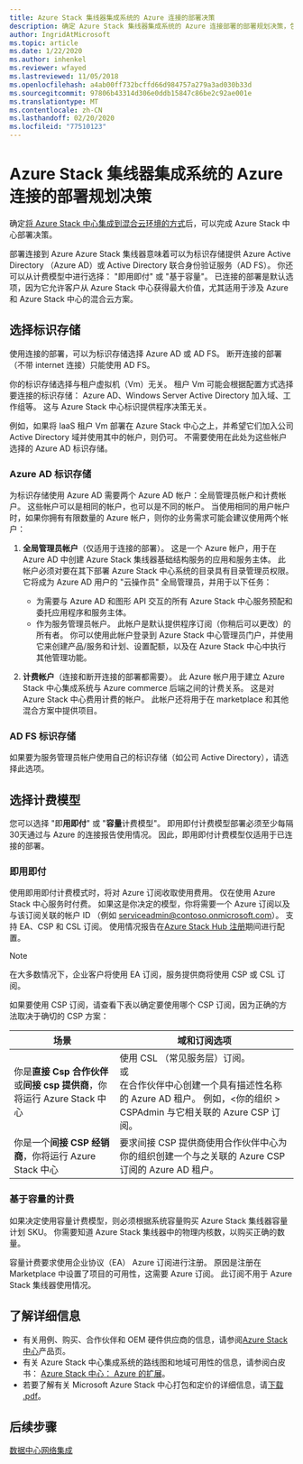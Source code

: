 ```yaml
---
title: Azure Stack 集线器集成系统的 Azure 连接的部署决策
description: 确定 Azure Stack 集线器集成系统的 Azure 连接部署的部署规划决策，包括计费和标识。
author: IngridAtMicrosoft
ms.topic: article
ms.date: 1/22/2020
ms.author: inhenkel
ms.reviewer: wfayed
ms.lastreviewed: 11/05/2018
ms.openlocfilehash: a4ab00ff732bcffd66d984757a279a3ad030b33d
ms.sourcegitcommit: 97806b43314d306e0ddb15847c86be2c92ae001e
ms.translationtype: MT
ms.contentlocale: zh-CN
ms.lasthandoff: 02/20/2020
ms.locfileid: "77510123"
---
```

# <a name="azure-connected-deployment-planning-decisions-for-azure-stack-hub-integrated-systems"></a>Azure Stack 集线器集成系统的 Azure 连接的部署规划决策
确定[将 Azure Stack 中心集成到混合云环境的方式](azure-stack-connection-models.md)后，可以完成 Azure Stack 中心部署决策。

部署连接到 Azure Azure Stack 集线器意味着可以为标识存储提供 Azure Active Directory （Azure AD）或 Active Directory 联合身份验证服务（AD FS）。 你还可以从计费模型中进行选择： "即用即付" 或 "基于容量"。 已连接的部署是默认选项，因为它允许客户从 Azure Stack 中心获得最大价值，尤其适用于涉及 Azure 和 Azure Stack 中心的混合云方案。

## <a name="choose-an-identity-store"></a>选择标识存储
使用连接的部署，可以为标识存储选择 Azure AD 或 AD FS。 断开连接的部署（不带 internet 连接）只能使用 AD FS。

你的标识存储选择与租户虚拟机（Vm）无关。 租户 Vm 可能会根据配置方式选择要连接的标识存储： Azure AD、Windows Server Active Directory 加入域、工作组等。 这与 Azure Stack 中心标识提供程序决策无关。

例如，如果将 IaaS 租户 Vm 部署在 Azure Stack 中心之上，并希望它们加入公司 Active Directory 域并使用其中的帐户，则仍可。 不需要使用在此处为这些帐户选择的 Azure AD 标识存储。

### <a name="azure-ad-identity-store"></a>Azure AD 标识存储
为标识存储使用 Azure AD 需要两个 Azure AD 帐户：全局管理员帐户和计费帐户。 这些帐户可以是相同的帐户，也可以是不同的帐户。 当使用相同的用户帐户时，如果你拥有有限数量的 Azure 帐户，则你的业务需求可能会建议使用两个帐户：

1. **全局管理员帐户**（仅适用于连接的部署）。 这是一个 Azure 帐户，用于在 Azure AD 中创建 Azure Stack 集线器基础结构服务的应用和服务主体。 此帐户必须对要在其下部署 Azure Stack 中心系统的目录具有目录管理员权限。 它将成为 Azure AD 用户的 "云操作员" 全局管理员，并用于以下任务：

    - 为需要与 Azure AD 和图形 API 交互的所有 Azure Stack 中心服务预配和委托应用程序和服务主体。
    - 作为服务管理员帐户。 此帐户是默认提供程序订阅（你稍后可以更改）的所有者。 你可以使用此帐户登录到 Azure Stack 中心管理员门户，并使用它来创建产品/服务和计划、设置配额，以及在 Azure Stack 中心中执行其他管理功能。

2. **计费帐户**（连接和断开连接的部署都需要）。 此 Azure 帐户用于建立 Azure Stack 中心集成系统与 Azure commerce 后端之间的计费关系。 这是对 Azure Stack 中心费用计费的帐户。 此帐户还将用于在 marketplace 和其他混合方案中提供项目。

### <a name="ad-fs-identity-store"></a>AD FS 标识存储
如果要为服务管理员帐户使用自己的标识存储（如公司 Active Directory），请选择此选项。  

## <a name="choose-a-billing-model"></a>选择计费模型
您可以选择 "即**用即付**" 或 "**容量**计费模型"。 即用即付计费模型部署必须至少每隔30天通过与 Azure 的连接报告使用情况。 因此，即用即付计费模型仅适用于已连接的部署。  

### <a name="pay-as-you-use"></a>即用即付
使用即用即付计费模式时，将对 Azure 订阅收取使用费用。 仅在使用 Azure Stack 中心服务时付费。 如果这是你决定的模型，你将需要一个 Azure 订阅以及与该订阅关联的帐户 ID （例如 serviceadmin@contoso.onmicrosoft.com）。 支持 EA、CSP 和 CSL 订阅。 使用情况报告在[Azure Stack Hub 注册](azure-stack-registration.md)期间进行配置。

> [!NOTE]
> 在大多数情况下，企业客户将使用 EA 订阅，服务提供商将使用 CSP 或 CSL 订阅。

如果要使用 CSP 订阅，请查看下表以确定要使用哪个 CSP 订阅，因为正确的方法取决于确切的 CSP 方案：

|场景|域和订阅选项|
|-----|-----|
|你是**直接 Csp 合作伙伴**或**间接 csp 提供商**，你将运行 Azure Stack 中心|使用 CSL （常见服务层）订阅。<br>     或<br>在合作伙伴中心创建一个具有描述性名称的 Azure AD 租户。 例如，&lt;你的组织 > CSPAdmin 与它相关联的 Azure CSP 订阅。|
|你是一个**间接 CSP 经销商**，你将运行 Azure Stack 中心|要求间接 CSP 提供商使用合作伙伴中心为你的组织创建一个与之关联的 Azure CSP 订阅的 Azure AD 租户。|

### <a name="capacity-based-billing"></a>基于容量的计费
如果决定使用容量计费模型，则必须根据系统容量购买 Azure Stack 集线器容量计划 SKU。 你需要知道 Azure Stack 集线器中的物理内核数，以购买正确的数量。

容量计费要求使用企业协议（EA） Azure 订阅进行注册。 原因是注册在 Marketplace 中设置了项目的可用性，这需要 Azure 订阅。 此订阅不用于 Azure Stack 集线器使用情况。

## <a name="learn-more"></a>了解详细信息
- 有关用例、购买、合作伙伴和 OEM 硬件供应商的信息，请参阅[Azure Stack 中心](https://azure.microsoft.com/overview/azure-stack/)产品页。
- 有关 Azure Stack 中心集成系统的路线图和地域可用性的信息，请参阅白皮书： [Azure Stack 中心： Azure 的扩展](https://azure.microsoft.com/resources/azure-stack-an-extension-of-azure/)。 
- 若要了解有关 Microsoft Azure Stack 中心打包和定价的详细信息，请[下载 .pdf](https://azure.microsoft.com/mediahandler/files/resourcefiles/5bc3f30c-cd57-4513-989e-056325eb95e1/Azure-Stack-packaging-and-pricing-datasheet.pdf)。 

## <a name="next-steps"></a>后续步骤
[数据中心网络集成](azure-stack-network.md)